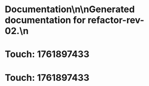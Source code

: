 # Documentation\n\nGenerated documentation for refactor-rev-02.\n

# Touch: 1761897433

# Touch: 1761897433

